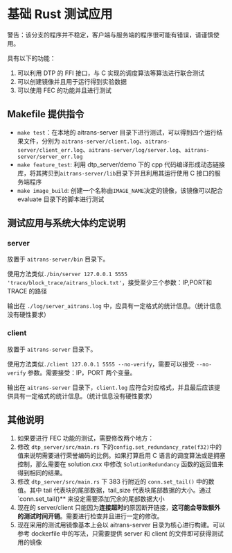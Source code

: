 # 基础 Rust 测试应用

警告：该分支的程序并不稳定，客户端与服务端的程序很可能有错误，请谨慎使用。

具有以下的功能：

1. 可以利用 DTP 的 FFI 接口，与 C 实现的调度算法等算法进行联合测试
2. 可以创建镜像并且用于运行得到实验数据
3. 可以使用 FEC 的功能并且进行测试

## Makefile 提供指令

* `make test`：在本地的 aitrans-server 目录下进行测试，可以得到四个运行结果文件，分别为 `aitrans-server/client.log`、`aitrans-server/client_err.log`、`aitrans-server/log/server.log`、`aitrans-server/server_err.log`
* `make feature_test`: 利用 dtp_server/demo 下的 cpp 代码编译形成动态链接库，将其拷贝到`aitrans-server/lib`目录下并且利用其运行使用 C 接口的服务端程序
* `make image_build`: 创建一个名称由`IMAGE_NAME`决定的镜像，该镜像可以配合 evaluate 目录下的脚本进行测试

## 测试应用与系统大体约定说明

### server

放置于 `aitrans-server/bin` 目录下。

使用方法类似`./bin/server 127.0.0.1 5555 'trace/block_trace/aitrans_block.txt'`，接受至少三个参数：IP,PORT和 TRACE 的路径

输出在 `./log/server_aitrans.log` 中，应具有一定格式的统计信息。（统计信息没有硬性要求）

### client

放置于 `aitrans-server` 目录下。

使用方法类似`./client 127.0.0.1 5555 --no-verify`，需要可以接受 `--no-verify` 参数。需要接受：IP，PORT 两个变量。

输出在 `aitrans-server` 目录下，`client.log` 应符合对应格式，并且最后应该提供具有一定格式的统计信息。（统计信息没有硬性要求）

## 其他说明

1. 如果要进行 FEC 功能的测试，需要修改两个地方：
  1. 修改 `dtp_server/src/main.rs` 下的`config.set_redundancy_rate(f32)`中的值来说明需要进行荣誉编码的比例。如果打算启用 C 语言的调度算法或是拥塞控制，那么需要在 solution.cxx 中修改 `SolutionRedundancy` 函数的返回值来得到相同的结果。
  2. 修改 `dtp_server/src/main.rs` 下 383 行附近的 `conn.set_tail()` 中的数值。其中 tail 代表块的尾部数据，tail_size 代表块尾部数据的大小。通过 `conn.set_tail()** 来设定需要添加冗余的尾部数据大小
2. 现在的 server/client 只能因为**连接超时**的原因断开链接，**这可能会导致额外的测试时间开销**。需要进行检查并且进行一定的修改。
3. 现在采用的测试用镜像基本上会以 aitrans-server 目录为核心进行构建。可以参考 dockerfile 中的写法，只需要提供 server 和 client 的文件即可获得测试用的镜像

